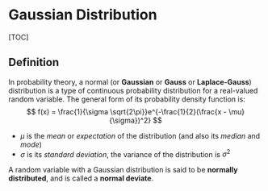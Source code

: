# Gaussian Distribution

[TOC]

## Definition

In probability theory, a normal (or **Gaussian** or **Gauss** or **Laplace-Gauss**) distribution is a type of continuous probability distribution for a real-valued random variable. The general form of its probability density function is:
$$
f(x) = \frac{1}{\sigma \sqrt{2\pi}}e^{-\frac{1}{2}(\frac{x - \mu}{\sigma})^2}
$$

- $\mu$ is the *mean* or *expectation* of the distribution (and also its *median* and *mode*)
- $\sigma$ is its *standard deviation*, the variance of the distribution is $\sigma^2$

A random variable with a Gaussian distribution is said to be **normally distributed**, and is called a **normal deviate**.